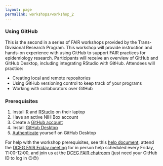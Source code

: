 ```yaml
---
layout: page
permalink: workshops/workshop_2
---
```


### Using GitHub
This is the second in a series of FAIR workshops provided by the Trans-Divisional Research Program. This workshop will provide instruction and hands-on experience with using GitHub to support FAIR practices for epidemiology research.
        	Participants will receive an overview of GitHub and GitHub Desktop, including integrating RStudio with GitHub. Attendees will practice:
- 	Creating local and remote repositories
- 	Using GitHub versioning control to keep track of your programs
- 	Working with collaborators over GitHub


### Prerequisites
1) Install [R](https://cran.r-project.org/) and [RStudio](https://posit.co/downloads/) on their laptop
2) Have an active NIH Box account
3) Create a [GitHub account](https://github.com/)
4) Install [GitHub Desktop](https://docs.github.com/en/desktop/installing-and-configuring-github-desktop/installing-and-authenticating-to-github-desktop/installing-github-desktop)
5) [Authenticate](https://docs.github.com/en/desktop/installing-and-configuring-github-desktop/installing-and-authenticating-to-github-desktop/authenticating-to-github#authenticating-an-account-on-github-1) yourself on GitHub Desktop

For help with the workshop prerequisites, see this [help document](https://docs.google.com/document/d/1RBvmmkK1J0LUyeUyF5ADsUbSWlm9zdSHDiqzy2R7Who/edit), attend the [DCEG FAIR Friday meeting](https://episphere.github.io/fair/) for in person help scheduled every Friday, 11:00-12:00, and join us at the [DCEG FAIR chatroom](https://gitter.im/episphere/Fair) (just need your GitHub ID to log in 😉😉)

